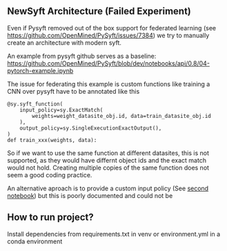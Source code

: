 ## NewSyft Architecture (Failed Experiment)

Even if Pysyft removed out of the box support for federated learning (see https://github.com/OpenMined/PySyft/issues/7384) we try to manually create an architecture with modern syft.

An example from pysyft github serves as a baseline:
https://github.com/OpenMined/PySyft/blob/dev/notebooks/api/0.8/04-pytorch-example.ipynb

The issue for federating this example is custom functions like training a CNN over pysyft have to be annotated like this

```
@sy.syft_function(
    input_policy=sy.ExactMatch(
        weights=weight_datasite_obj.id, data=train_datasite_obj.id
    ),
    output_policy=sy.SingleExecutionExactOutput(),
)
def train_xxx(weights, data):
```

So if we want to use the same function at different datasites, this is not supported, as they would have differnt object ids and the exact match would not hold.
Creating multiple copies of the same function does not seem a good coding practice.

An alternative aproach is to provide a custom input policy (See [second notebook](data/federated_learning_custom_policy.ipynb)) but this is poorly documented and could not be 

## How to run project?
Install dependencies from requirements.txt in venv or environment.yml in a conda environment
